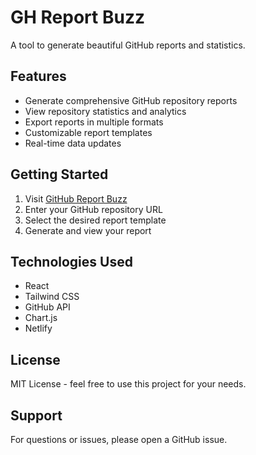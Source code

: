 # GH Report Buzz

A tool to generate beautiful GitHub reports and statistics.

## Features

- Generate comprehensive GitHub repository reports
- View repository statistics and analytics
- Export reports in multiple formats
- Customizable report templates
- Real-time data updates

## Getting Started

1. Visit [GitHub Report Buzz](https://ghreportbuzz.netlify.app/)
2. Enter your GitHub repository URL
3. Select the desired report template
4. Generate and view your report

## Technologies Used

- React
- Tailwind CSS
- GitHub API
- Chart.js
- Netlify

## License

MIT License - feel free to use this project for your needs.

## Support

For questions or issues, please open a GitHub issue.

